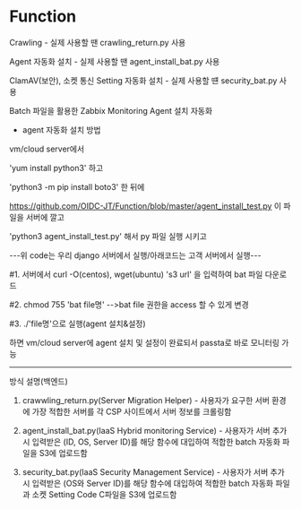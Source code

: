 # Function

Crawling - 실제 사용할 땐 crawling_return.py 사용

Agent 자동화 설치 - 실제 사용할 땐 agent_install_bat.py 사용
 
ClamAV(보안), 소켓 통신 Setting 자동화 설치 - 실제 사용할 떈 security_bat.py 사용 

Batch 파일을 활용한 Zabbix Monitoring Agent 설치 자동화

- agent 자동화 설치 방법

vm/cloud server에서 

'yum install python3' 하고

'python3 -m pip install boto3' 한 뒤에

https://github.com/OIDC-JT/Function/blob/master/agent_install_test.py 이 파일을 서버에 깔고

'python3 agent_install_test.py' 해서 py 파일 실행 시키고


---위 code는 우리 django 서버에서 실행/아래코드는 고객 서버에서 실행---

#1. 서버에서 curl -O(centos), wget(ubuntu) 's3 url' 을 입력하여 bat 파일 다운로드

#2. chmod 755 'bat file명' -->bat file 권한을 access 할 수 있게 변경

#3. ./'file명'으로 실행(agent 설치&설정)

하면 vm/cloud server에 agent 설치 및 설정이 완료되서 passta로 바로 모니터링 가능

-----------------------------------------------------------------------------------

방식 설명(백엔드)

1. crawwling_return.py(Server Migration Helper) - 사용자가 요구한 서버 환경에 가장 적합한 서버를 각 CSP 사이트에서 서버 정보를 크롤링함

2. agent_install_bat.py(IaaS Hybrid monitoring Service) - 사용자가 서버 추가 시 입력받은 (ID, OS, Server ID)를 해당 함수에 대입하여 적합한 batch 자동화 파일을 S3에 업로드함

3. security_bat.py(IaaS Security Management Service) - 사용자가 서버 추가시 입력받은 (OS와 Server ID)를 해당 함수에 대입하여 적합한 batch 자동화 파일과 소켓 Setting Code C파일을 S3에 업로드함
